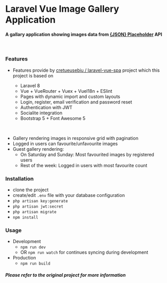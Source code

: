 # Laravel Vue Image Gallery Application

#### A gallary application showing images data from <a href="https://jsonplaceholder.typicode.com/" target="_blank">{JSON} Placeholder</a> API

<br>

### Features

-   Features provide by <a href="https://github.com/cretueusebiu/laravel-vue-spa" target="_blank">cretueusebiu
    /
    laravel-vue-spa</a> project which this project is based on

    -   Laravel 8
    -   Vue + VueRouter + Vuex + VueI18n + ESlint
    -   Pages with dynamic import and custom layouts
    -   Login, register, email verification and password reset
    -   Authentication with JWT
    -   Socialite integration
    -   Bootstrap 5 + Font Awesome 5

<br>

-   Gallery rendering images in responsive grid with pagination
-   Logged in users can favourite/unfavourite images
-   Guest gallery rendering:
    -   On Saturday and Sunday: Most favourited images by registered users
    -   Rest of the week: Logged in users with most favourite count

### Installation

-   clone the project
-   create/edit `.env` file with your database configuration
-   `php artisan key:generate`
-   `php artisan jwt:secret`
-   `php artisan migrate`
-   `npm install`

### Usage

-   Development
    -   `npm run dev`
    -   OR `npm run watch` for continues syncing during development
-   Production
    -   `npm run build`

##### Please refer to the original project for more information
